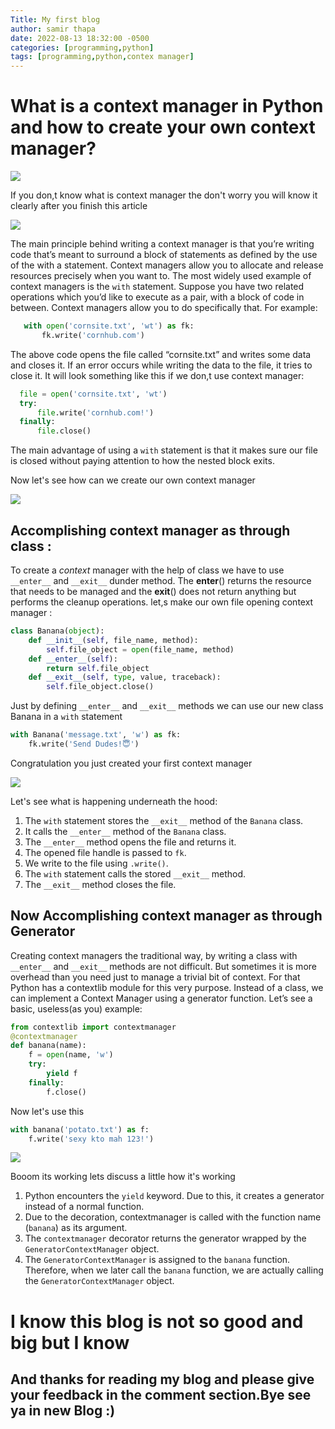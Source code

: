 ```yaml
---
Title: My first blog 
author: samir thapa
date: 2022-08-13 18:32:00 -0500
categories: [programming,python]
tags: [programming,python,contex manager]
---
```

  
# What is a context manager in Python and how to create your own context manager?

![](https://miro.medium.com/max/700/0*G-2tNvMiBXnuycCS.jpg)

If you don,t know what is context manager the don't worry you will know it clearly after you finish this article

![](https://miro.medium.com/max/480/1*SkOLGqLCykmP6iLo2BUWdQ.gif)

The main principle behind writing a context manager is that you’re writing code that’s meant to surround a block of statements as defined by the use of the with a statement. Context managers allow you to allocate and release resources precisely when you want to. The most widely used example of context managers is the  `with`  statement. Suppose you have two related operations which you’d like to execute as a pair, with a block of code in between. Context managers allow you to do specifically that. For example:

 ```python
    with open('cornsite.txt', 'wt') as fk:  
        fk.write('cornhub.com')
```
The above code opens the file called “cornsite.txt” and writes some data and closes it. If an error occurs while writing the data to the file, it tries to close it. It will look something like this if we don,t use context manager:

  ```python
    file = open('cornsite.txt', 'wt')  
    try:  
        file.write('cornhub.com!')  
    finally:  
        file.close()
```

The main advantage of using a  `with`  statement is that it makes sure our file is closed without paying attention to how the nested block exits.

Now let's see how can we create our own context manager

![](https://miro.medium.com/max/220/1*6r0V7ESA_PbRojWjSWhZSg.gif)

## Accomplishing context manager as through class :

To create a  _context_  manager with the help of class we have to use  `__enter__`  and  `__exit__`  dunder method. The __enter__() returns the resource that needs to be managed and the __exit__() does not return anything but performs the cleanup operations. let,s make our own file opening context manager :
```python
class Banana(object):  
    def __init__(self, file_name, method):  
        self.file_object = open(file_name, method)  
    def __enter__(self):  
        return self.file_object  
    def __exit__(self, type, value, traceback):  
        self.file_object.close()
```
Just by defining  `__enter__`  and  `__exit__`  methods we can use our new class Banana in a  `with`  statement

```python
with Banana('message.txt', 'w') as fk:  
    fk.write('Send Dudes!😇')
```
Congratulation you just created your first context manager

![](https://miro.medium.com/max/220/1*2QmkbB8Rg5c8xkdg6cbmyw.gif)

Let's see what is happening underneath the hood:

1.  The  `with`  statement stores the  `__exit__`  method of the  `Banana`  class.
2.  It calls the  `__enter__`  method of the  `Banana`  class.
3.  The  `__enter__`  method opens the file and returns it.
4.  The opened file handle is passed to  `fk`.
5.  We write to the file using  `.write()`.
6.  The  `with`  statement calls the stored  `__exit__`  method.
7.  The  `__exit__`  method closes the file.

## Now Accomplishing context manager as through Generator

Creating context managers the traditional way, by writing a class with  `__enter__`  and  `__exit__`  methods are not difficult. But sometimes it is more overhead than you need just to manage a trivial bit of context. For that Python has a contextlib module for this very purpose. Instead of a class, we can implement a Context Manager using a generator function. Let’s see a basic, useless(as you) example:
```python
from contextlib import contextmanager  
@contextmanager 
def banana(name):  
    f = open(name, 'w')  
    try:  
        yield f  
    finally:  
        f.close()
```

Now let's use this

```python
with banana('potato.txt') as f:  
    f.write('sexy kto mah 123!')
```
![](https://miro.medium.com/max/220/1*rGk2cTpH4klGFGa6hWcl6A.gif)

Booom its working lets discuss a little how it's working

1.  Python encounters the  `yield`  keyword. Due to this, it creates a generator instead of a normal function.
2.  Due to the decoration, contextmanager is called with the function name (`banana`) as its argument.
3.  The  `contextmanager`  decorator returns the generator wrapped by the  `GeneratorContextManager`  object.
4.  The  `GeneratorContextManager`  is assigned to the  `banana`  function. Therefore, when we later call the  `banana`  function, we are actually calling the  `GeneratorContextManager`  object.

# I know this blog is not so good and big but I know

## And thanks for reading my blog and please give your feedback in the comment section.Bye see ya in new Blog :)

